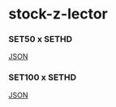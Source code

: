 # stock-z-lector

### SET50 x SETHD
[JSON](https://raw.githubusercontent.com/ipiranhaa/stock-z-lector/main/src/indexing/SET50.json)

### SET100 x SETHD
[JSON](https://raw.githubusercontent.com/ipiranhaa/stock-z-lector/main/src/indexing/SET100.json)
